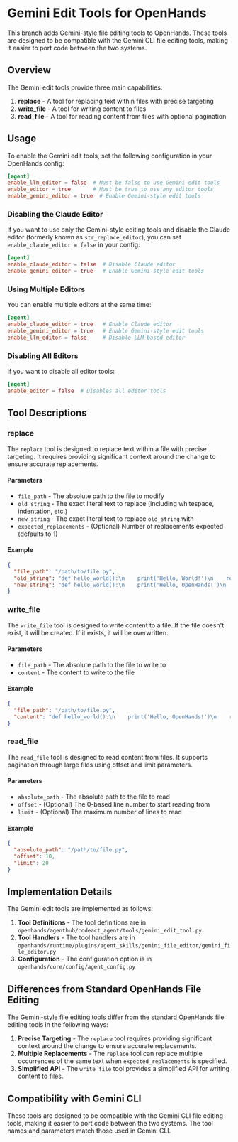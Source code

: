 # Gemini Edit Tools for OpenHands

This branch adds Gemini-style file editing tools to OpenHands. These tools are designed to be compatible with the Gemini CLI file editing tools, making it easier to port code between the two systems.

## Overview

The Gemini edit tools provide three main capabilities:

1. **replace** - A tool for replacing text within files with precise targeting
2. **write_file** - A tool for writing content to files
3. **read_file** - A tool for reading content from files with optional pagination

## Usage

To enable the Gemini edit tools, set the following configuration in your OpenHands config:

```toml
[agent]
enable_llm_editor = false  # Must be false to use Gemini edit tools
enable_editor = true       # Must be true to use any editor tools
enable_gemini_editor = true  # Enable Gemini-style edit tools
```

### Disabling the Claude Editor

If you want to use only the Gemini-style editing tools and disable the Claude editor (formerly known as `str_replace_editor`), you can set `enable_claude_editor = false` in your config:

```toml
[agent]
enable_claude_editor = false  # Disable Claude editor
enable_gemini_editor = true   # Enable Gemini-style edit tools
```

### Using Multiple Editors

You can enable multiple editors at the same time:

```toml
[agent]
enable_claude_editor = true   # Enable Claude editor
enable_gemini_editor = true   # Enable Gemini-style edit tools
enable_llm_editor = false     # Disable LLM-based editor
```

### Disabling All Editors

If you want to disable all editor tools:

```toml
[agent]
enable_editor = false  # Disables all editor tools
```

## Tool Descriptions

### replace

The `replace` tool is designed to replace text within a file with precise targeting. It requires providing significant context around the change to ensure accurate replacements.

#### Parameters

- `file_path` - The absolute path to the file to modify
- `old_string` - The exact literal text to replace (including whitespace, indentation, etc.)
- `new_string` - The exact literal text to replace `old_string` with
- `expected_replacements` - (Optional) Number of replacements expected (defaults to 1)

#### Example

```json
{
  "file_path": "/path/to/file.py",
  "old_string": "def hello_world():\n    print('Hello, World!')\n    return None",
  "new_string": "def hello_world():\n    print('Hello, OpenHands!')\n    return True"
}
```

### write_file

The `write_file` tool is designed to write content to a file. If the file doesn't exist, it will be created. If it exists, it will be overwritten.

#### Parameters

- `file_path` - The absolute path to the file to write to
- `content` - The content to write to the file

#### Example

```json
{
  "file_path": "/path/to/file.py",
  "content": "def hello_world():\n    print('Hello, OpenHands!')\n    return True"
}
```

### read_file

The `read_file` tool is designed to read content from files. It supports pagination through large files using offset and limit parameters.

#### Parameters

- `absolute_path` - The absolute path to the file to read
- `offset` - (Optional) The 0-based line number to start reading from
- `limit` - (Optional) The maximum number of lines to read

#### Example

```json
{
  "absolute_path": "/path/to/file.py",
  "offset": 10,
  "limit": 20
}
```

## Implementation Details

The Gemini edit tools are implemented as follows:

1. **Tool Definitions** - The tool definitions are in `openhands/agenthub/codeact_agent/tools/gemini_edit_tool.py`
2. **Tool Handlers** - The tool handlers are in `openhands/runtime/plugins/agent_skills/gemini_file_editor/gemini_file_editor.py`
3. **Configuration** - The configuration option is in `openhands/core/config/agent_config.py`

## Differences from Standard OpenHands File Editing

The Gemini-style file editing tools differ from the standard OpenHands file editing tools in the following ways:

1. **Precise Targeting** - The `replace` tool requires providing significant context around the change to ensure accurate replacements.
2. **Multiple Replacements** - The `replace` tool can replace multiple occurrences of the same text when `expected_replacements` is specified.
3. **Simplified API** - The `write_file` tool provides a simplified API for writing content to files.

## Compatibility with Gemini CLI

These tools are designed to be compatible with the Gemini CLI file editing tools, making it easier to port code between the two systems. The tool names and parameters match those used in Gemini CLI.